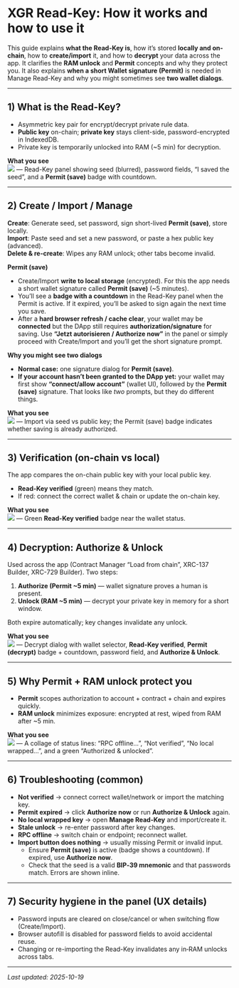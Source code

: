 # XGR Read-Key: How it works and how to use it

This guide explains **what the Read-Key is**, how it’s stored **locally and on-chain**, how to **create/import** it, and how to **decrypt** your data across the app. It clarifies the **RAM unlock** and **Permit** concepts and why they protect you. It also explains **when a short Wallet signature (Permit)** is needed in Manage Read-Key and why you might sometimes see **two wallet dialogs**.

---

## 1) What is the Read-Key?

- Asymmetric key pair for encrypt/decrypt private rule data.  
- **Public key** on-chain; **private key** stays client-side, password-encrypted in IndexedDB.  
- Private key is temporarily unlocked into RAM (~5 min) for decryption.

**What you see**  
![](https://raw.githubusercontent.com/xgr-network/XGR/main/pictures/ui/builder137/readkey-panel-create.png) — Read-Key panel showing seed (blurred), password fields, “I saved the seed”, and a **Permit (save)** badge with countdown.

---

## 2) Create / Import / Manage

**Create**: Generate seed, set password, sign short-lived **Permit (save)**, store locally.  
**Import**: Paste seed and set a new password, or paste a hex public key (advanced).  
**Delete & re-create**: Wipes any RAM unlock; other tabs become invalid.

**Permit (save)**  
- Create/Import **write to local storage** (encrypted). For this the app needs a short wallet signature called **Permit (save)** (~5 minutes).  
- You’ll see a **badge with a countdown** in the Read-Key panel when the Permit is active. If it expired, you’ll be asked to sign again the next time you save.  
- After a **hard browser refresh / cache clear**, your wallet may be **connected** but the DApp still requires **authorization/signature** for saving. Use **“Jetzt autorisieren / Authorize now”** in the panel or simply proceed with Create/Import and you’ll get the short signature prompt.

**Why you might see two dialogs**  
- **Normal case:** one signature dialog for **Permit (save)**.  
- **If your account hasn’t been granted to the DApp yet:** your wallet may first show **“connect/allow account”** (wallet UI), followed by the **Permit (save)** signature. That looks like *two* prompts, but they do different things.

**What you see**  
![](https://raw.githubusercontent.com/xgr-network/XGR/main/pictures/ui/builder137/readkey-panel-import.png) — Import via seed vs public key; the Permit (save) badge indicates whether saving is already authorized.

---

## 3) Verification (on-chain vs local)

The app compares the on-chain public key with your local public key.

- **Read-Key verified** (green) means they match.  
- If red: connect the correct wallet & chain or update the on-chain key.

**What you see**  
![](https://raw.githubusercontent.com/xgr-network/XGR/main/pictures/ui/builder137/verified-badge.png) — Green **Read-Key verified** badge near the wallet status.

---

## 4) Decryption: Authorize & Unlock

Used across the app (Contract Manager “Load from chain”, XRC-137 Builder, XRC-729 Builder). Two steps:

1) **Authorize (Permit ~5 min)** — wallet signature proves a human is present.  
2) **Unlock (RAM ~5 min)** — decrypt your private key in memory for a short window.

Both expire automatically; key changes invalidate any unlock.

**What you see**  
![](https://raw.githubusercontent.com/xgr-network/XGR/main/pictures/ui/builder137/decrypt-dialog.png) — Decrypt dialog with wallet selector, **Read-Key verified**, **Permit (decrypt)** badge + countdown, password field, and **Authorize & Unlock**.

---

## 5) Why Permit + RAM unlock protect you

- **Permit** scopes authorization to account + contract + chain and expires quickly.  
- **RAM unlock** minimizes exposure: encrypted at rest, wiped from RAM after ~5 min.

**What you see**  
![](https://raw.githubusercontent.com/xgr-network/XGR/main/pictures/ui/builder137/troubleshooting-messages.png) — A collage of status lines: “RPC offline…”, “Not verified”, “No local wrapped…”, and a green “Authorized & unlocked”.

---

## 6) Troubleshooting (common)

- **Not verified** → connect correct wallet/network or import the matching key.  
- **Permit expired** → click **Authorize now** or run **Authorize & Unlock** again.  
- **No local wrapped key** → open **Manage Read-Key** and import/create it.  
- **Stale unlock** → re-enter password after key changes.  
- **RPC offline** → switch chain or endpoint; reconnect wallet.  
- **Import button does nothing** → usually missing Permit or invalid input.  
  - Ensure **Permit (save)** is active (badge shows a countdown). If expired, use **Authorize now**.  
  - Check that the seed is a valid **BIP‑39 mnemonic** and that passwords match. Errors are shown inline.

---

## 7) Security hygiene in the panel (UX details)

- Password inputs are cleared on close/cancel or when switching flow (Create/Import).  
- Browser autofill is disabled for password fields to avoid accidental reuse.  
- Changing or re-importing the Read-Key invalidates any in‑RAM unlocks across tabs.

---

_Last updated: 2025-10-19_

